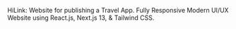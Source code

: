 HiLink: Website for publishing a Travel App.
Fully Responsive Modern UI/UX Website using React.js, Next.js 13, & Tailwind CSS.

